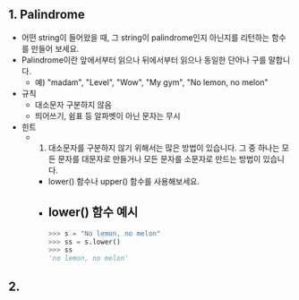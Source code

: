 ## 1. Palindrome
- 어떤 string이 들어왔을 때, 그 string이 palindrome인지 아닌지를 리턴하는 함수를 만들어 보세요.
- Palindrome이란 앞에서부터 읽으나 뒤에서부터 읽으나 동일한 단어나 구를 말합니다.
    - 예) "madam", "Level", "Wow", "My gym", "No lemon, no melon"
- 규칙
    - 대소문자 구분하지 않음
    - 띄어쓰기, 쉼표 등 알파벳이 아닌 문자는 무시
- 힌트
    - 1) 대소문자를 구분하지 않기 위해서는 많은 방법이 있습니다. 그 중 하나는 모든 문자를 대문자로 만들거나 모든 문자를 소문자로 만드는 방법이 있습니다.
        - lower() 함수나 upper() 함수를 사용해보세요.
        - lower() 함수 예시
            - 
            ```python
            >>> s = "No lemon, no melon"
            >>> ss = s.lower()
            >>> ss
            'no lemon, no melon'
            ```

## 2. 
